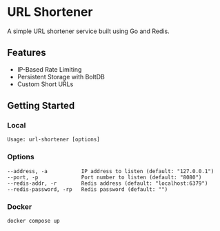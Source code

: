 # URL Shortener

A simple URL shortener service built using Go and Redis.

## Features

* IP-Based Rate Limiting
* Persistent Storage with BoltDB
* Custom Short URLs

## Getting Started

### Local

```
Usage: url-shortener [options]
```

### Options

```
--address, -a           IP address to listen (default: "127.0.0.1")
--port, -p              Port number to listen (default: "8080")
--redis-addr, -r        Redis address (default: "localhost:6379")
--redis-password, -rp   Redis password (default: "")
```

### Docker

```
docker compose up
```
